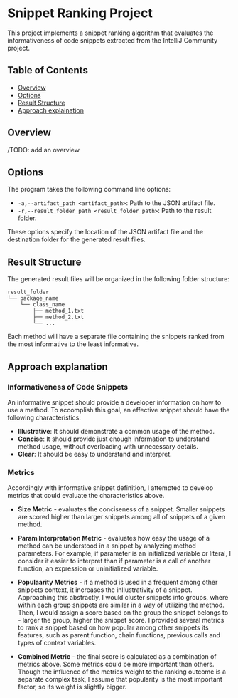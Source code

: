 # Snippet Ranking Project

This project implements a snippet ranking algorithm that evaluates the informativeness of code snippets extracted from the IntelliJ Community project.

## Table of Contents

- [Overview](#overview)
- [Options](#options)
- [Result Structure](#result-structure)
- [Approach explaination](#approach-explanation)

## Overview

/TODO: add an overview

## Options

The program takes the following command line options:

- `-a,--artifact_path <artifact_path>`: Path to the JSON artifact file.
- `-r,--result_folder_path <result_folder_path>`: Path to the result folder.

These options specify the location of the JSON artifact file and the destination folder for the generated result files.

## Result Structure

The generated result files will be organized in the following folder structure:

```
result_folder
└── package_name
    └── class_name
        ├── method_1.txt
        ├── method_2.txt
        └── ...

```


Each method will have a separate file containing the snippets ranked from the most informative to the least informative.

## Approach explanation
### Informativeness of Code Snippets
An informative snippet should provide a developer information on how to use a method. To accomplish this goal, an effective snippet should have the following characteristics:

* **Illustrative**: It should demonstrate a common usage of the method.
* **Concise**: It should provide just enough information to understand method usage, without overloading with unnecessary details. 
* **Clear**: It should be easy to understand and interpret. 

### Metrics
Accordingly with informative snippet definition, I attempted to develop metrics that could evaluate the characteristics above.

* **Size Metric** - evaluates the conciseness of a snippet. Smaller snippets are scored higher than larger snippets among all of snippets of a given method.

* **Param Interpretation Metric** - evaluates how easy the usage of a method can be understood in a snippet by analyzing method parameters. For example, if parameter is an initialized variable or literal, I consider it easier to interpret than if parameter is a call of another function, an expression or uninitialized variable. 

 * **Populaarity Metrics** - if a method is used in a frequent among other snippets context, it increases the inllustrativity of a snippet. Approaching this abstractly, I would cluster snippets into groups, where within each group snippets are similar in a way of utilizing the method. Then, I would assign a score based on the group the snippet belongs to - larger the group, higher the snippet score. <!--I've come across research papers describing fingerprinting techniques to evaluate similarity of snippets, however, given a two-week time frame, I decided to make a simpler approach to identify popular usage contexts.  --> I provided several metrics to rank a snippet based on how popular among other snippets its features, such as parent function, chain functions, previous calls and types of context variables.
 
 * **Combined Metric** - the final score is calculated as a combination of metrics above. Some metrics could be more important than others. Though the influence of the metrics weight to the ranking outcome is a separate complex task, I assume that popularity is the most important factor, so its weight is slightly bigger. 
